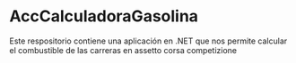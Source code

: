 # AccCalculadoraGasolina
Este respositorio contiene una aplicación en .NET que nos permite calcular el combustible de las carreras en assetto corsa competizione
